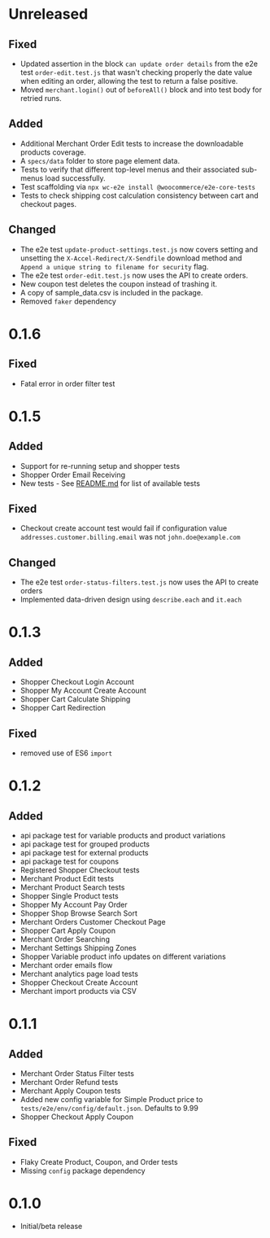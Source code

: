 # Unreleased

## Fixed

- Updated assertion in the block `can update order details` from the e2e test `order-edit.test.js` that wasn't checking properly the date value when editing an order, allowing the test to return a false positive.
- Moved `merchant.login()` out of `beforeAll()` block and into test body for retried runs.

## Added

- Additional Merchant Order Edit tests to increase the downloadable products coverage.
- A `specs/data` folder to store page element data.
- Tests to verify that different top-level menus and their associated sub-menus load successfully.
- Test scaffolding via `npx wc-e2e install @woocommerce/e2e-core-tests`
- Tests to check shipping cost calculation consistency between cart and checkout pages.

## Changed

- The e2e test `update-product-settings.test.js` now covers setting and unsetting the `X-Accel-Redirect/X-Sendfile` download method and `Append a unique string to filename for security` flag.
- The e2e test `order-edit.test.js` now uses the API to create orders.
- New coupon test deletes the coupon instead of trashing it.
- A copy of sample_data.csv is included in the package.
- Removed `faker` dependency

# 0.1.6

## Fixed

- Fatal error in order filter test

# 0.1.5

## Added

- Support for re-running setup and shopper tests
- Shopper Order Email Receiving
- New tests - See [README.md](https://github.com/woocommerce/woocommerce/blob/trunk/packages/js/e2e-core-tests/README.md) for list of available tests

## Fixed

- Checkout create account test would fail if configuration value `addresses.customer.billing.email` was not `john.doe@example.com` 

## Changed
- The e2e test `order-status-filters.test.js` now uses the API to create orders
- Implemented data-driven design using `describe.each` and `it.each`


# 0.1.3

## Added

- Shopper Checkout Login Account
- Shopper My Account Create Account
- Shopper Cart Calculate Shipping
- Shopper Cart Redirection

## Fixed

- removed use of ES6 `import`

# 0.1.2

## Added

- api package test for variable products and product variations
- api package test for grouped products
- api package test for external products
- api package test for coupons
- Registered Shopper Checkout tests
- Merchant Product Edit tests
- Merchant Product Search tests
- Shopper Single Product tests
- Shopper My Account Pay Order
- Shopper Shop Browse Search Sort
- Merchant Orders Customer Checkout Page
- Shopper Cart Apply Coupon
- Merchant Order Searching
- Merchant Settings Shipping Zones
- Shopper Variable product info updates on different variations
- Merchant order emails flow
- Merchant analytics page load tests
- Shopper Checkout Create Account
- Merchant import products via CSV

# 0.1.1

## Added

- Merchant Order Status Filter tests
- Merchant Order Refund tests
- Merchant Apply Coupon tests
- Added new config variable for Simple Product price to `tests/e2e/env/config/default.json`. Defaults to 9.99
- Shopper Checkout Apply Coupon

## Fixed

- Flaky Create Product, Coupon, and Order tests
- Missing `config` package dependency

# 0.1.0

- Initial/beta release
